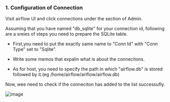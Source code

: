 ### 1. Configuration of Connection 

Visit airflow UI and click connections under the section of Admin. 

Assuming that you have named "db_sqlite" for your connection id, following are a sreies of steps you need to prepare the SQLite table. 

- First,you need to put the exactly same name to "Conn Id" with "Conn Type" set to "Sqlite". 

- Write some memos that expalin what is about the connecitons.

- As for host, you need to specify the path in which "airflow.db" is stored followed by it.(eg  /home/airflow/ariflow/airflow.db)

Now, wee need to check if the conneciton has added to the list successufly. 

![image](https://user-images.githubusercontent.com/53164959/109615081-cec05280-7b76-11eb-8dc6-c5d4261aedb0.png)




